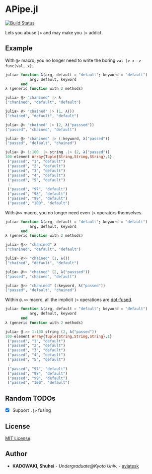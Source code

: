 # APipe.jl

[![Build Status](https://travis-ci.org/aviatesk/APipe.jl.svg?branch=master)](https://travis-ci.org/aviatesk/APipe.jl)

Lets you abuse `|>` and may make you `|>` addict.


## Example

With `@>` macro, you no longer need to write the boring `val |> x -> func(val, x)`.

```julia
julia> function λ(arg, default = "default"; keyword = "default")
           arg, default, keyword
       end
λ (generic function with 2 methods)

julia> @> "chanined" |> λ
("chanined", "default", "default")

julia> @> "chained" |> (1, λ())
("chained", "default", "default")

julia> @> "chained" |> (2, λ("passsed"))
("passed", "chained", "default")

julia> @> "chanined" |> (:keyword, λ("passed"))
("passed", "default", "chained")

julia> @> 1:100 .|> string .|> (2, λ("passed"))
100-element Array{Tuple{String,String,String},1}:
 ("passed", "1", "default")
 ("passed", "2", "default")
 ("passed", "3", "default")
 ("passed", "4", "default")
 ("passed", "5", "default")
 ⋮
 ("passed", "97", "default")
 ("passed", "98", "default")
 ("passed", "99", "default")
 ("passed", "100", "default")
```

With `@>>` macro, you no longer need even `|>` operators themselves.

```julia
julia> function λ(arg, default = "default"; keyword = "default")
           arg, default, keyword
       end
λ (generic function with 2 methods)

julia> @>> "chanined" λ
("chanined", "default", "default")

julia> @>> "chained" (1, λ())
("chained", "default", "default")

julia> @>> "chained" (2, λ("passsed"))
("passed", "chained", "default")

julia> @>> "chanined" (:keyword, λ("passed"))
("passed", "default", "chained")
```

Within `@.>>` macro, all the implicit `|>` operations are [dot-fused](https://docs.julialang.org/en/v1/manual/functions/#man-vectorized-1).

```julia
julia> function λ(arg, default = "default"; keyword = "default")
           arg, default, keyword
       end
λ (generic function with 2 methods)

julia> @.>> 1:100 string (2, λ("passed"))
100-element Array{Tuple{String,String,String},1}:
 ("passed", "1", "default")
 ("passed", "2", "default")
 ("passed", "3", "default")
 ("passed", "4", "default")
 ("passed", "5", "default")
 ⋮
 ("passed", "97", "default")
 ("passed", "98", "default")
 ("passed", "99", "default")
 ("passed", "100", "default")
```


## Random TODOs

- [x] Support `.|>` fusing

## License

[MIT License](LICENSE.md).


<!-- ## Acknowledgements -->


<!-- ## References -->


## Author

- **KADOWAKI, Shuhei** - *Undergraduate@Kyoto Univ.* - [aviatesk]


<!-- Links -->

[aviatesk]: https://github.com/aviatesk
